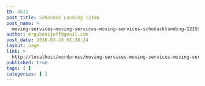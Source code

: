 ```yaml
---
ID: 4611
post_title: Schodack Landing 12156
post_name: >
  moving-services-moving-services-moving-services-schodacklanding-12156
author: mrgabonijeff@gmail.com
post_date: 2018-03-28 01:38:24
layout: page
link: >
  http://localhost/wordpress/moving-services-moving-services-moving-services-schodacklanding-12156/
published: true
tags: [ ]
categories: [ ]
---
```

